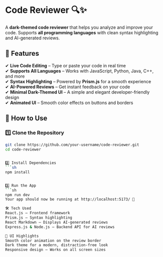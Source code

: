 # Code Reviewer 🔍✨

A **dark-themed code reviewer** that helps you analyze and improve your code. Supports **all programming languages** with clean syntax highlighting and AI-generated reviews.

## 🌟 Features

✔ **Live Code Editing** – Type or paste your code in real time  
✔ **Supports All Languages** – Works with JavaScript, Python, Java, C++, and more  
✔ **Syntax Highlighting** – Powered by **Prism.js** for a smooth experience  
✔ **AI-Powered Reviews** – Get instant feedback on your code  
✔ **Minimal Dark-Themed UI** – A simple and elegant developer-friendly design  
✔ **Animated UI** – Smooth color effects on buttons and borders  

## 🚀 How to Use

### 1️⃣ Clone the Repository  
```sh
git clone https://github.com/your-username/code-reviewer.git
cd code-reviewer


2️⃣ Install Dependencies
```sh
npm install


3️⃣ Run the App
```sh
npm run dev
Your app should now be running at http://localhost:5173/ 🎉

🛠 Tech Used
React.js – Frontend framework
Prism.js – Syntax highlighting
React Markdown – Displays AI-generated reviews
Express.js & Node.js – Backend API for AI reviews

🎨 UI Highlights
Smooth color animation on the review border
Dark theme for a modern, distraction-free look
Responsive design – Works on all screen sizes
